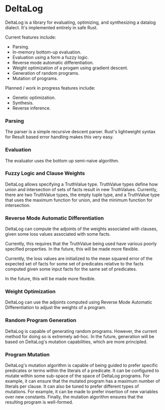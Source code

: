 DeltaLog
========

DeltaLog is a library for evaluating, optimizing, and synthesizing a datalog
dialect. It's implemented entirely in safe Rust.

Current features include:
 * Parsing.
 * In-memory bottom-up evaluation.
 * Evaluation using a form a fuzzy logic.
 * Reverse mode automatic differentiation.
 * Weight optimization of a progam using gradient descent.
 * Generation of random programs.
 * Mutation of programs.

Planned / work in progress features include:
 * Genetic optimization.
 * Synthesis.
 * Reverse inference.

### Parsing

The parser is a simple recursive descent parser. Rust's lightweight syntax for
Result based error handling makes this very easy.

### Evaluation

The evaluator uses the bottom up semi-naive algorithm.

### Fuzzy Logic and Clause Weights

DeltaLog allows specifying a TruthValue type. TruthValue types define how
union and intersection of sets of facts result in new TruthValues. Currently,
there are two TruthValue types, the empty tuple type, and a TruthValue type
that uses the maximum function for union, and the minimum function for
intersection.

### Reverse Mode Automatic Differentiation
DeltaLog can compute the adjoints of the weights associated with clauses, given
some loss values associated with some facts.

Currently, this requires that the TruthValue being used have various poorly
specified properties. In the future, this will be made more flexible.

Currently, the loss values are initialized to the mean squared error of the
expected set of facts for some set of predicates relative to the facts computed
given some input facts for the same set of predicates.

In the future, this will be made more flexible.

### Weight Optimization
DeltaLog can use the adjoints computed using Reverse Mode Automatic
Differentiation to adjust the weights of a program.

### Random Program Generation
DeltaLog is capable of generating random programs. However, the current method
for doing so is extremely ad-hoc. In the future, generation will be based on
DeltaLog's mutation capabilities, which are more principled.

### Program Mutation
DeltaLog's mutation algorithm is capable of being guided to prefer specific
predicates or terms within the literals of a predicate. It can be
configured to mutate within some sub-space of the space of DeltaLog programs.
For example, it can ensure that the mutated program has a maximum number of
literals per clause. It can also be tuned to prefer different types of
mutations. For example, it can be made to prefer insertion of new variables
over new constants. Finally, the mutation algorithm ensures that the resulting
program is well-formed.
